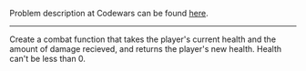 Problem description at Codewars can be found
[here](https://www.codewars.com/kata/586c1cf4b98de0399300001d/train/python).

-------------

Create a combat function that takes the player's current health and the amount of damage recieved,
and returns the player's new health. Health can't be less than 0.

